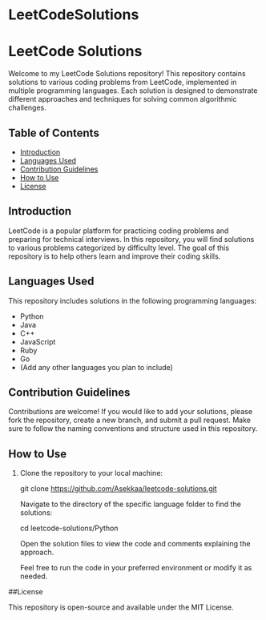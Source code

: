 # LeetCodeSolutions
  # LeetCode Solutions

Welcome to my LeetCode Solutions repository! This repository contains solutions to various coding problems from LeetCode, implemented in multiple programming languages. Each solution is designed to demonstrate different approaches and techniques for solving common algorithmic challenges.

## Table of Contents

- [Introduction](#introduction)
- [Languages Used](#languages-used)
- [Contribution Guidelines](#contribution-guidelines)
- [How to Use](#how-to-use)
- [License](#license)

## Introduction

LeetCode is a popular platform for practicing coding problems and preparing for technical interviews. In this repository, you will find solutions to various problems categorized by difficulty level. The goal of this repository is to help others learn and improve their coding skills.

## Languages Used

This repository includes solutions in the following programming languages:

- Python
- Java
- C++
- JavaScript
- Ruby
- Go
- (Add any other languages you plan to include)

## Contribution Guidelines

Contributions are welcome! If you would like to add your solutions, please fork the repository, create a new branch, and submit a pull request. Make sure to follow the naming conventions and structure used in this repository.

## How to Use

1. Clone the repository to your local machine:

   
   git clone https://github.com/Asekkaa/leetcode-solutions.git

    Navigate to the directory of the specific language folder to find the solutions:

    cd leetcode-solutions/Python

    Open the solution files to view the code and comments explaining the approach.

    Feel free to run the code in your preferred environment or modify it as needed.

##License

This repository is open-source and available under the MIT License.


